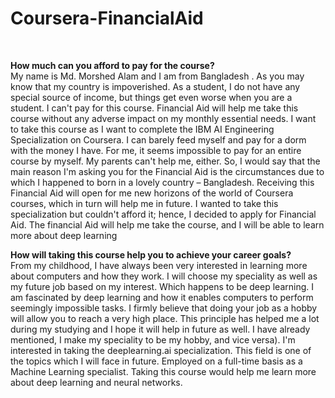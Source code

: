# Coursera-FinancialAid


 <br>

**How much can you afford to pay for the course?**<br>
My name is Md. Morshed Alam and I am from Bangladesh . As you may know that my country is impoverished. As a student, I do not have any special source of income, but things get even worse when you are a student. I can't pay for this course. Financial Aid will help me take this course without any adverse impact on my monthly essential needs. I want to take this course as I want to complete the IBM AI Engineering Specialization on Coursera. I can barely feed myself and pay for a dorm with the money I have. For me, it seems impossible to pay for an entire course by myself. My parents can't help me, either. So, I would say that the main reason I'm asking you for the Financial Aid is the circumstances due to which I happened to born in a lovely country – Bangladesh. Receiving this Financial Aid will open for me new horizons of the world of Coursera courses, which in turn will help me in future. I wanted to take this specialization but couldn't afford it; hence, I decided to apply for Financial Aid. The financial Aid will help me take the course, and I will be able to learn more about deep learning

**How will taking this course help you to achieve your career goals?**<br>
From my childhood, I have always been very interested in learning more about computers and how they work.  I will choose my speciality as well as my future job based on my interest. Which happens to be deep learning. I am fascinated by deep learning and how it enables computers to perform seemingly impossible tasks. I firmly believe that doing your job as a hobby will allow you to reach a very high place. This principle has helped me a lot during my studying and I hope it will help in future as well. I have already mentioned, I make my speciality to be my hobby, and vice versa). I'm interested in taking the deeplearning.ai specialization. This field is one of the topics which I will face in future. Employed on a full-time basis as a Machine Learning specialist. Taking this course would help me learn more about deep learning and neural networks.
